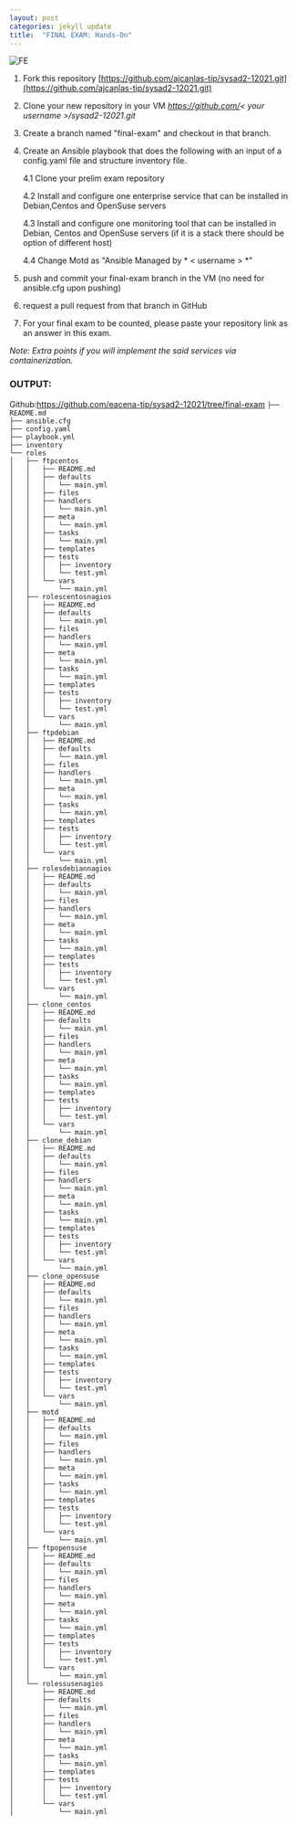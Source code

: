 ```yaml
---
layout: post
categories: jekyll update
title:  "FINAL EXAM: Hands-On"
---
```

![FE](https://user-images.githubusercontent.com/75419236/104277678-372d7480-54e2-11eb-9ef0-5074969f62b8.png)
1. Fork this repository [https://github.com/ajcanlas-tip/sysad2-12021.git](https://github.com/ajcanlas-tip/sysad2-12021.git)

2. Clone your new repository in your VM *https://github.com/< your username >/sysad2-12021.git*

3. Create a branch named "final-exam" and checkout in that branch.

4. Create an Ansible playbook that does the following with an input of a config.yaml file and structure inventory file.

	 4.1 Clone your prelim exam repository

	 4.2 Install and configure one enterprise service that can be installed in Debian,Centos and OpenSuse servers

	 4.3 Install and configure one monitoring tool that can be installed in Debian, Centos and OpenSuse servers (if it is a stack there should be option of different host)

	 4.4 Change Motd as "Ansible Managed by * < username > *"

5. push and commit your final-exam branch in the VM (no need for ansible.cfg upon pushing)

6. request a pull request from that branch in GitHub

7. For your final exam to be counted, please paste your repository link as an answer in this exam.

*Note: Extra points if you will implement the said services via containerization.*  

### OUTPUT:  
Github:https://github.com/eacena-tip/sysad2-12021/tree/final-exam
`├── README.md`  
`├── ansible.cfg`  
`├── config.yaml`  
`├── playbook.yml`  
`├── inventory`  
`└── roles`  
`│   ├── ftpcentos`  
`│   │   ├── README.md`  
`│   │   ├── defaults`  
`│   │   │   └── main.yml`  
`│   │   ├── files`  
`│   │   ├── handlers`  
`│   │   │   └── main.yml`  
`│   │   ├── meta`  
`│   │   │   └── main.yml`  
`│   │   ├── tasks`  
`│   │   │   └── main.yml`  
`│   │   ├── templates`  
`│   │   ├── tests`  
`│   │   │   ├── inventory`  
`│   │   │   └── test.yml`  
`│   │   └── vars`  
`│   │       └── main.yml`  
`│   ├── rolescentosnagios`  
`│   │   ├── README.md`  
`│   │   ├── defaults`  
`│   │   │   └── main.yml`  
`│   │   ├── files`  
`│   │   ├── handlers`  
`│   │   │   └── main.yml`  
`│   │   ├── meta`  
`│   │   │   └── main.yml`  
`│   │   ├── tasks`  
`│   │   │   └── main.yml`  
`│   │   ├── templates`  
`│   │   ├── tests`  
`│   │   │   ├── inventory`  
`│   │   │   └── test.yml`  
`│   │   └── vars`  
`│   │       └── main.yml`  
`│   ├── ftpdebian`  
`│   │   ├── README.md`  
`│   │   ├── defaults`  
`│   │   │   └── main.yml`  
`│   │   ├── files`  
`│   │   ├── handlers`  
`│   │   │   └── main.yml`  
`│   │   ├── meta`  
`│   │   │   └── main.yml`  
`│   │   ├── tasks`  
`│   │   │   └── main.yml`  
`│   │   ├── templates`  
`│   │   ├── tests`  
`│   │   │   ├── inventory`  
`│   │   │   └── test.yml`  
`│   │   └── vars`  
`│   │       └── main.yml`  
`│   ├── rolesdebiannagios`  
`│   │   ├── README.md`  
`│   │   ├── defaults`  
`│   │   │   └── main.yml`  
`│   │   ├── files`  
`│   │   ├── handlers`  
`│   │   │   └── main.yml`  
`│   │   ├── meta`  
`│   │   │   └── main.yml`  
`│   │   ├── tasks`  
`│   │   │   └── main.yml`  
`│   │   ├── templates`  
`│   │   ├── tests`  
`│   │   │   ├── inventory`  
`│   │   │   └── test.yml`  
`│   │   └── vars`  
`│   │       └── main.yml`  
`│   ├── clone_centos`  
`│   │   ├── README.md`  
`│   │   ├── defaults`  
`│   │   │   └── main.yml`  
`│   │   ├── files`  
`│   │   ├── handlers`  
`│   │   │   └── main.yml`  
`│   │   ├── meta`  
`│   │   │   └── main.yml`  
`│   │   ├── tasks`  
`│   │   │   └── main.yml`  
`│   │   ├── templates`  
`│   │   ├── tests`  
`│   │   │   ├── inventory`  
`│   │   │   └── test.yml`  
`│   │   └── vars`  
`│   │       └── main.yml`  
`│   ├── clone_debian`  
`│   │   ├── README.md`  
`│   │   ├── defaults`  
`│   │   │   └── main.yml`  
`│   │   ├── files`  
`│   │   ├── handlers`  
`│   │   │   └── main.yml`  
`│   │   ├── meta`  
`│   │   │   └── main.yml`  
`│   │   ├── tasks`  
`│   │   │   └── main.yml`  
`│   │   ├── templates`  
`│   │   ├── tests`  
`│   │   │   ├── inventory`  
`│   │   │   └── test.yml`  
`│   │   └── vars`  
`│   │       └── main.yml`  
`│   ├── clone_opensuse`  
`│   │   ├── README.md`  
`│   │   ├── defaults`  
`│   │   │   └── main.yml`  
`│   │   ├── files`  
`│   │   ├── handlers`  
`│   │   │   └── main.yml`  
`│   │   ├── meta`  
`│   │   │   └── main.yml`  
`│   │   ├── tasks`  
`│   │   │   └── main.yml`  
`│   │   ├── templates`  
`│   │   ├── tests`  
`│   │   │   ├── inventory`  
`│   │   │   └── test.yml`  
`│   │   └── vars`  
`│   │       └── main.yml`  
`│   ├── motd`  
`│   │   ├── README.md`  
`│   │   ├── defaults`  
`│   │   │   └── main.yml`  
`│   │   ├── files`  
`│   │   ├── handlers`  
`│   │   │   └── main.yml`  
`│   │   ├── meta`  
`│   │   │   └── main.yml`  
`│   │   ├── tasks`  
`│   │   │   └── main.yml`  
`│   │   ├── templates`  
`│   │   ├── tests`  
`│   │   │   ├── inventory`  
`│   │   │   └── test.yml`  
`│   │   └── vars`  
`│   │       └── main.yml`  
`│   ├── ftpopensuse`  
`│   │   ├── README.md`  
`│   │   ├── defaults`  
`│   │   │   └── main.yml`  
`│   │   ├── files`  
`│   │   ├── handlers`  
`│   │   │   └── main.yml`  
`│   │   ├── meta`  
`│   │   │   └── main.yml`  
`│   │   ├── tasks`  
`│   │   │   └── main.yml`  
`│   │   ├── templates`  
`│   │   ├── tests`  
`│   │   │   ├── inventory`  
`│   │   │   └── test.yml`  
`│   │   └── vars`  
`│   │       └── main.yml`  
`│   └── rolessusenagios`  
`│       ├── README.md`  
`│       ├── defaults`  
`│       │   └── main.yml`  
`│       ├── files`  
`│       ├── handlers`  
`│       │   └── main.yml`  
`│       ├── meta`  
`│       │   └── main.yml`  
`│       ├── tasks`  
`│       │   └── main.yml`  
`│       ├── templates`  
`│       ├── tests`  
`│       │   ├── inventory`  
`│       │   └── test.yml`  
`│       └── vars`  
`│           └── main.yml`  
